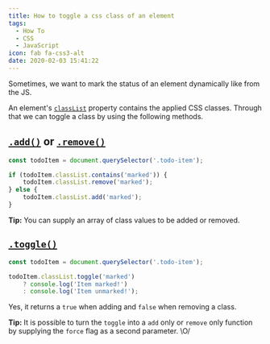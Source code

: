 ```yaml
---
title: How to toggle a css class of an element
tags:
  - How To
  - CSS
  - JavaScript
icon: fab fa-css3-alt
date: 2020-02-03 15:41:22
---
```



Sometimes, we want to mark the status of an element dynamically like from the JS.

An element's [`classList`][1] property contains the applied CSS classes. Through that we can toggle a class by using the following methods.

## [`.add()`][2] or [`.remove()`][3]

```js
const todoItem = document.querySelector('.todo-item');

if (todoItem.classList.contains('marked')) {
    todoItem.classList.remove('marked');
} else {
    todoItem.classList.add('marked');
}
```

**Tip:** You can supply an array of class values to be added or removed.

## [`.toggle()`][4]

```js
const todoItem = document.querySelector('.todo-item');

todoItem.classList.toggle('marked')
    ? console.log('Item marked!')
    : console.log('Item unmarked!');
```

Yes, it returns a `true` when adding and `false` when removing a class.

**Tip:** It is possible to turn the `toggle` into a `add` only or `remove` only function by supplying the `force` flag as a second parameter. \O/

[1]: https://developer.mozilla.org/en-US/docs/Web/API/Element/classList
[2]: https://developer.mozilla.org/en-US/docs/Web/API/DOMTokenList/add
[3]: https://developer.mozilla.org/en-US/docs/Web/API/DOMTokenList/remove
[4]: https://developer.mozilla.org/en-US/docs/Web/API/DOMTokenList/toggle
